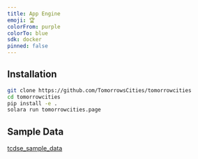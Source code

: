 ```yaml
---
title: App Engine
emoji: 🏆
colorFrom: purple
colorTo: blue
sdk: docker
pinned: false
---
```


## Installation
~~~bash
git clone https://github.com/TomorrowsCities/tomorrowcities
cd tomorrowcities
pip install -e .
solara run tomorrowcities.page
~~~

## Sample Data
[tcdse_sample_data](https://drive.google.com/file/d/1BGPZQ2IKJHY9ExOCCHcNNrCTioYZ8D1y/view?usp=drive_link)
